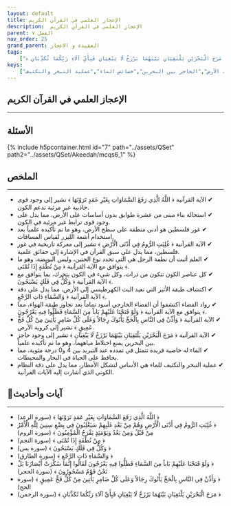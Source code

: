```yaml
---
layout: default
title: الإعجاز العلمي في القرآن الكريم
description:  الإعجاز العلمي في القرآن الكريم
parent: الفصل ٧
nav_order: 25
grand_parent: العقيدة و الاعجاز
tags: 
    ["﴿ اللَّهُ الَّذِي رَفَعَ السَّمَاوَاتِ بِغَيْرِ عَمَدٍ تَرَوْنَهَا ﴾","﴿ غُلِبَتِ الرُّومُ فِي أَدْنَى الْأَرْضِ وَهُمْ مِنْ بَعْدِ غَلَبِهِمْ سَيَغْلِبُونَ فِي بِضْعِ سِنِينَ لِلَّهِ الْأَمْرُ مِنْ قَبْلُ وَمِنْ بَعْدُ وَيَوْمَئِذٍ يَفْرَحُ الْمُؤْمِنُونَ ﴾","﴿ مِنْ نُطْفَةٍ إِذَا تُمْنَى ﴾","﴿ وَكُلٌّ فِي فَلَكٍ يَسْبَحُونَ ﴾","﴿ وَالسَّمَاءِ ذَاتِ الرَّجْعِ ﴾","﴿ وَلَوْ فَتَحْنَا عَلَيْهِمْ بَاباً مِنَ السَّمَاءِ فَظَلُّوا فِيهِ يَعْرُجُونَ لَقَالُوا إِنَّمَا سُكِّرَتْ أَبْصَارُنَا بَلْ نَحْنُ قَوْمٌ مَسْحُورُونَ ﴾","﴿ وَأَذِّنْ فِي النَّاسِ بِالْحَجِّ يَأْتُوكَ رِجَالاً وَعَلَى كُلِّ ضَامِرٍ يَأْتِينَ مِنْ كُلِّ فَجٍّ عَمِيقٍ ﴾","﴿ مَرَجَ الْبَحْرَيْنِ يَلْتَقِيَانِ بَيْنَهُمَا بَرْزَخٌ لَا يَبْغِيَانِ فَبِأَيِّ آلَاءِ رَبِّكُمَا تُكَذِّبَانِ ﴾"]
keys:
    ["الإعجاز العلمي","القرآن الكريم","قوى الجاذبية","غور فلسطين","نطفة الرجل","علم الأجنة","الذرة","طبقة الأثير","رواد الفضاء","كروية الأرض","الحاجز بين البحرين","خصائص الماء","عملية التبخر والتكثيف"]
---
```

## ‏الإعجاز العلمي في القرآن الكريم
***
## الأسئلة 
{% include h5pcontainer.html id="7" path="../assets/QSet" path2="../assets/QSet/Akeedah/mcqs6_1" %}
## الملخص
***
- ‏✔ الآية القرآنية ﴿ اللَّهُ الَّذِي رَفَعَ السَّمَاوَاتِ بِغَيْرِ عَمَدٍ تَرَوْنَهَا ﴾ تشير إلى وجود قوى جاذبية غير مرئية تدعم الكون. 
- ‏✔ استحالة بناء مبنى من عشرة طوابق بدون أساسات على الأرض، مما يدل على وجود قوى ترابط غير مرئية في الكون. 
- ‏✔ غور فلسطين هو أدنى منطقة على سطح الأرض، وهو ما تم تأكيده علمياً بعد استخدام أشعة الليزر لقياس المسافات. 
- ‏✔ الآية القرآنية ﴿ غُلِبَتِ الرُّومُ فِي أَدْنَى الْأَرْضِ ﴾ تشير إلى معركة تاريخية في غور فلسطين، مما يدل على سبق القرآن في الإشارة إلى حقائق علمية. 
- ‏✔ العلم أثبت أن نطفة الرجل هي التي تحدد نوع الجنين، وليس البويضة، وهو ما يتوافق مع الآية القرآنية ﴿ مِنْ نُطْفَةٍ إِذَا تُمْنَى ﴾. 
- ‏✔ كل عناصر الكون تتكون من ذرات، وكل شيء في الكون يتحرك، بما يتوافق مع الآية القرآنية ﴿ وَكُلٌّ فِي فَلَكٍ يَسْبَحُونَ ﴾. 
- ‏✔ اكتشاف طبقة الأثير التي تعيد البث الكهرطيسي إلى الأرض، مما يدل على دقة الآية القرآنية ﴿ وَالسَّمَاءِ ذَاتِ الرَّجْعِ ﴾. 
- ‏✔ رواد الفضاء اكتشفوا أن الفضاء الخارجي أسود تماماً بعد تجاوز طبقة الهواء، مما يتوافق مع الآية القرآنية ﴿ وَلَوْ فَتَحْنَا عَلَيْهِمْ بَاباً مِنَ السَّمَاءِ فَظَلُّوا فِيهِ يَعْرُجُونَ ﴾. 
- ‏✔ الآية القرآنية ﴿ وَأَذِّنْ فِي النَّاسِ بِالْحَجِّ يَأْتُوكَ رِجَالاً وَعَلَى كُلِّ ضَامِرٍ يَأْتِينَ مِنْ كُلِّ فَجٍّ عَمِيقٍ ﴾ تشير إلى كروية الأرض. 
- ‏✔ الآية القرآنية ﴿ مَرَجَ الْبَحْرَيْنِ يَلْتَقِيَانِ بَيْنَهُمَا بَرْزَخٌ لَا يَبْغِيَانِ ﴾ تشير إلى وجود حاجز بين البحرين يمنع اختلاط مياههما، وهو ما تم تأكيده علمياً. 
- ‏✔ الماء له خاصية فريدة تتمثل في تمدده عند التبريد بين 4 و0 درجة مئوية، مما يحافظ على الحياة في البحار والمحيطات. 
- ‏✔ عملية التبخر والتكثيف للماء هي الأساس لتشكل الأمطار، مما يدل على دقة النظام الكوني الذي أشارت إليه الآيات القرآنية. 

## 📜آيات وأحاديث
***
- ‏﴿ اللَّهُ الَّذِي رَفَعَ السَّمَاوَاتِ بِغَيْرِ عَمَدٍ تَرَوْنَهَا ﴾ (سورة الرعد)
- ‏﴿ غُلِبَتِ الرُّومُ فِي أَدْنَى الْأَرْضِ وَهُمْ مِنْ بَعْدِ غَلَبِهِمْ سَيَغْلِبُونَ فِي بِضْعِ سِنِينَ لِلَّهِ الْأَمْرُ مِنْ قَبْلُ وَمِنْ بَعْدُ وَيَوْمَئِذٍ يَفْرَحُ الْمُؤْمِنُونَ ﴾ (سورة الروم)
- ‏﴿ مِنْ نُطْفَةٍ إِذَا تُمْنَى ﴾ (سورة النجم)
- ‏﴿ وَكُلٌّ فِي فَلَكٍ يَسْبَحُونَ ﴾ (سورة يس)
- ‏﴿ وَالسَّمَاءِ ذَاتِ الرَّجْعِ ﴾ (سورة الطارق)
- ‏﴿ وَلَوْ فَتَحْنَا عَلَيْهِمْ بَاباً مِنَ السَّمَاءِ فَظَلُّوا فِيهِ يَعْرُجُونَ لَقَالُوا إِنَّمَا سُكِّرَتْ أَبْصَارُنَا بَلْ نَحْنُ قَوْمٌ مَسْحُورُونَ ﴾ (سورة الحجر)
- ‏﴿ وَأَذِّنْ فِي النَّاسِ بِالْحَجِّ يَأْتُوكَ رِجَالاً وَعَلَى كُلِّ ضَامِرٍ يَأْتِينَ مِنْ كُلِّ فَجٍّ عَمِيقٍ ﴾ (سورة الحج)
- ‏﴿ مَرَجَ الْبَحْرَيْنِ يَلْتَقِيَانِ بَيْنَهُمَا بَرْزَخٌ لَا يَبْغِيَانِ فَبِأَيِّ آلَاءِ رَبِّكُمَا تُكَذِّبَانِ ﴾ (سورة الرحمن)

